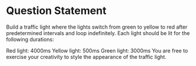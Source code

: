 # Question Statement

Build a traffic light where the lights switch from green to yellow to red after predetermined intervals and loop indefinitely. Each light should be lit for the following durations:

Red light: 4000ms
Yellow light: 500ms
Green light: 3000ms
You are free to exercise your creativity to style the appearance of the traffic light.
